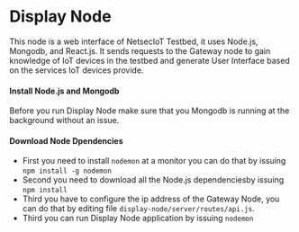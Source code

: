 # Display Node
This node is a web interface of NetsecIoT Testbed, it uses Node.js, Mongodb, and React.js. It sends requests to the Gateway node to gain knowledge of IoT devices in the testbed and generate User Interface based on the services IoT devices provide. 

#### Install Node.js and Mongodb
Before you run Display Node make sure that you Mongodb is running at the background
without an issue.
 
#### Download Node Dpendencies
* First you need to install `nodemon` at a monitor you can do that by issuing `npm install -g nodemon`
* Second you need to download all the Node.js dependenciesby issuing `npm install`
* Third you have to configure the ip address of the Gateway Node, you can do that by editing file 
  `display-node/server/routes/api.js`.
* Third you can run Display Node application by issuing `nodemon`
